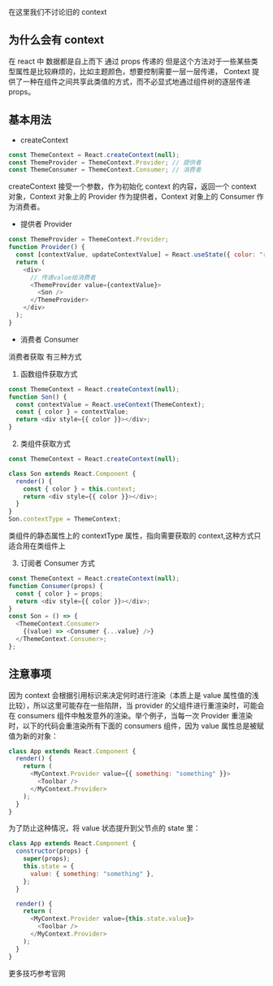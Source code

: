 在这里我们不讨论旧的 context

## 为什么会有 context

在 react 中 数据都是自上而下 通过 props 传递的 但是这个方法对于一些某些类型属性是比较麻烦的，比如主题颜色，想要控制需要一层一层传递，
Context 提供了一种在组件之间共享此类值的方式，而不必显式地通过组件树的逐层传递 props。

## 基本用法

- createContext

```js
const ThemeContext = React.createContext(null);
const ThemeProvider = ThemeContext.Provider; // 提供者
const ThemeConsumer = ThemeContext.Consumer; // 消费者
```

createContext 接受一个参数，作为初始化 context 的内容，返回一个 context 对象，Context 对象上的 Provider 作为提供者，Context 对象上的 Consumer 作为消费者。

- 提供者 Provider

```js
const ThemeProvider = ThemeContext.Provider;
function Provider() {
  const [contextValue, updateContextValue] = React.useState({ color: "red" });
  return (
    <div>
      // 传递value给消费者
      <ThemeProvider value={contextValue}>
        <Son />
      </ThemeProvider>
    </div>
  );
}
```

- 消费者 Consumer

消费者获取 有三种方式

1. 函数组件获取方式

```js
const ThemeContext = React.createContext(null);
function Son() {
  const contextValue = React.useContext(ThemeContext);
  const { color } = contextValue;
  return <div style={{ color }}></div>;
}
```

2. 类组件获取方式

```js
const ThemeContext = React.createContext(null);

class Son extends React.Component {
  render() {
    const { color } = this.context;
    return <div style={{ color }}></div>;
  }
}
Son.contextType = ThemeContext;
```

类组件的静态属性上的 contextType 属性，指向需要获取的 context,这种方式只适合用在类组件上

3. 订阅者 Consumer 方式

```js
const ThemeContext = React.createContext(null);
function Consumer(props) {
  const { color } = props;
  return <div style={{ color }}></div>;
}
const Son = () => {
  <ThemeContext.Consumer>
    {(value) => <Consumer {...value} />}
  </ThemeContext.Consumer>;
};
```

## 注意事项

因为 context 会根据引用标识来决定何时进行渲染（本质上是 value 属性值的浅比较），所以这里可能存在一些陷阱，当 provider 的父组件进行重渲染时，可能会在 consumers 组件中触发意外的渲染。举个例子，当每一次 Provider 重渲染时，以下的代码会重渲染所有下面的 consumers 组件，因为 value 属性总是被赋值为新的对象：

```js
class App extends React.Component {
  render() {
    return (
      <MyContext.Provider value={{ something: "something" }}>
        <Toolbar />
      </MyContext.Provider>
    );
  }
}
```

为了防止这种情况，将 value 状态提升到父节点的 state 里：

```js
class App extends React.Component {
  constructor(props) {
    super(props);
    this.state = {
      value: { something: "something" },
    };
  }

  render() {
    return (
      <MyContext.Provider value={this.state.value}>
        <Toolbar />
      </MyContext.Provider>
    );
  }
}
```

更多技巧参考官网
